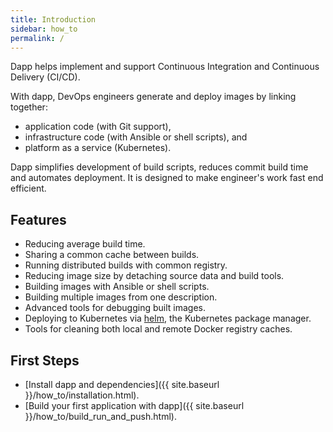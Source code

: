 ```yaml
---
title: Introduction
sidebar: how_to
permalink: /
---
```


Dapp helps implement and support Continuous Integration and Continuous Delivery (CI/CD).

With dapp, DevOps engineers generate and deploy images by linking together:

- application code (with Git support),
- infrastructure code (with Ansible or shell scripts), and
- platform as a service (Kubernetes).

Dapp simplifies development of build scripts, reduces commit build time and automates deployment.
It is designed to make engineer's work fast end efficient.


## Features

* Reducing average build time.
* Sharing a common cache between builds.
* Running distributed builds with common registry.
* Reducing image size by detaching source data and build tools.
* Building images with Ansible or shell scripts.
* Building multiple images from one description.
* Advanced tools for debugging built images.
* Deploying to Kubernetes via [helm](https://helm.sh/), the Kubernetes package manager.
* Tools for cleaning both local and remote Docker registry caches.

## First Steps

* [Install dapp and dependencies]({{ site.baseurl }}/how_to/installation.html).
* [Build your first application with dapp]({{ site.baseurl }}/how_to/build_run_and_push.html).

